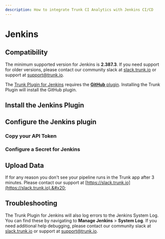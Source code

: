 ```yaml
---
description: How to integrate Trunk CI Analytics with Jenkins CI/CD
---
```


# Jenkins

## Compatibility

The minimum supported version for Jenkins is **2.387.3**. If you need support for older versions, please contact our community slack at [slack.trunk.io](https://slack.trunk.io) or support at [support@trunk.io](mailto:support@trunk.io).

The [Trunk Plugin for Jenkins](https://plugins.jenkins.io/trunk-io/) requires the [**GitHub** plugin](https://plugins.jenkins.io/github/). Installing the Trunk Plugin will install the GitHub plugin.

## Install the Jenkins Plugin

## Configure the Jenkins plugin

### Copy your API Token

### Configure a Secret for Jenkins

## Upload Data

If for any reason you don't see your pipeline runs in the Trunk app after 3 minutes. Please contact our support at [https://slack.trunk.io](https://slack.trunk.io).&#x20;

## Troubleshooting

The Trunk Plugin for Jenkins will also log errors to the Jenkins System Log. You can find these by navigating to **Manage Jenkins** > **System Log**. If you need additional help debugging, please contact our community slack at [slack.trunk.io](https://slack.trunk.io) or support at [support@trunk.io](mailto:support@trunk.io).

